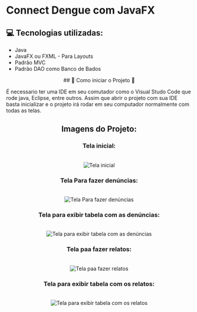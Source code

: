 # Connect Dengue com JavaFX

## 💻 Tecnologias utilizadas:

- Java
- JavaFX ou FXML - Para Layouts
- Padrão MVC
- Padrão DAO como Banco de Bados

<div align="center">
## 🚧 Como iniciar o Projeto 🚧
</div>

É necessario ter uma IDE em seu comutador como o Visual Studo Code que rode java, Eclipse, entre outros. 
Assim que abrir o projeto com sua IDE basta inicializar e o projeto irá rodar em seu computador normalmente com todas as telas. 

<div align="center">
  <h2>Imagens do Projeto: </h2>
  <h3>Tela inicial: </h3><br/>
  <img alt="Tela inicial" src="https://github.com/AdrianFurquim/Connect-Dengue-JavaFX/assets/116688048/0244211d-45e6-4415-916d-b7c08253db6b"/> <br/>

  <h3>Tela Para fazer denúncias: </h3><br/>
  <img alt="Tela Para fazer denúncias" src="https://github.com/AdrianFurquim/Connect-Dengue-JavaFX/assets/116688048/05c5199c-f02c-4dd7-87bf-18cb98cc15f1"/> <br/>

  <h3>Tela para exibir tabela com as denúncias: </h3><br/>
  <img alt="Tela para exibir tabela com as denúncias" src="https://github.com/AdrianFurquim/Connect-Dengue-JavaFX/assets/116688048/06caf562-03af-45d9-a116-b4f829a2564e"/> <br/>

  <h3>Tela paa fazer relatos: </h3><br/>
  <img alt="Tela paa fazer relatos" src="https://github.com/AdrianFurquim/Connect-Dengue-JavaFX/assets/116688048/99aa5d41-664a-42bc-9520-c5e66e2424dd"/> <br/>

  <h3>Tela para exibir tabela com os relatos: </h3><br/>
  <img alt="Tela para exibir tabela com os relatos" src="https://github.com/AdrianFurquim/Connect-Dengue-JavaFX/assets/116688048/6525e8c3-0081-410f-9590-73e2c13f9dfb"/> <br/>

</div>

